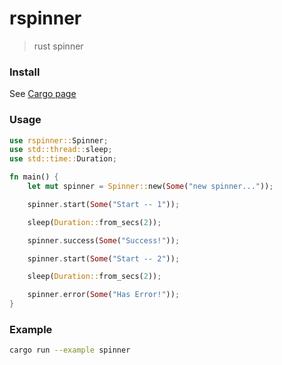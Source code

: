 # rspinner

> rust spinner

### Install

See [Cargo page](https://crates.io/crates/rspinner)

### Usage

```rust
use rspinner::Spinner;
use std::thread::sleep;
use std::time::Duration;

fn main() {
    let mut spinner = Spinner::new(Some("new spinner..."));

    spinner.start(Some("Start -- 1"));

    sleep(Duration::from_secs(2));

    spinner.success(Some("Success!"));

    spinner.start(Some("Start -- 2"));

    sleep(Duration::from_secs(2));

    spinner.error(Some("Has Error!"));
}
```

### Example

```bash
cargo run --example spinner
```
